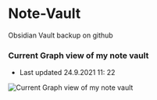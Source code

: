 # Note-Vault
Obsidian Vault backup on github

### Current Graph view of my note vault
- Last updated 24.9.2021 11: 22

![Current Graph view of my note vault](https://i.imgur.com/eOtyE4Q.png)
